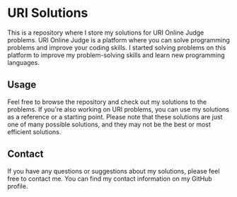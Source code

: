 # URI Solutions
This is a repository where I store my solutions for URI Online Judge problems. URI Online Judge is a platform where you can solve programming problems and improve your coding skills. I started solving problems on this platform to improve my problem-solving skills and learn new programming languages.

## Usage
Feel free to browse the repository and check out my solutions to the problems. If you're also working on URI problems, you can use my solutions as a reference or a starting point. Please note that these solutions are just one of many possible solutions, and they may not be the best or most efficient solutions.

## Contact
If you have any questions or suggestions about my solutions, please feel free to contact me. You can find my contact information on my GitHub profile.
